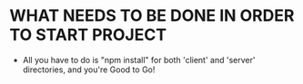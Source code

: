 # WHAT NEEDS TO BE DONE IN ORDER TO START PROJECT
- All you have to do is "npm install" for both 'client' and 'server' directories, and you're Good to Go!
